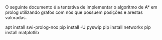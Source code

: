O seguinte documento é a tentativa de implementar o algoritmo de A* em prolog utilizando grafos com nós que possuem posições e arestas valoradas.

apt install swi-prolog-nox
pip install -U pyswip
pip install networkx
pip install matplotlib
